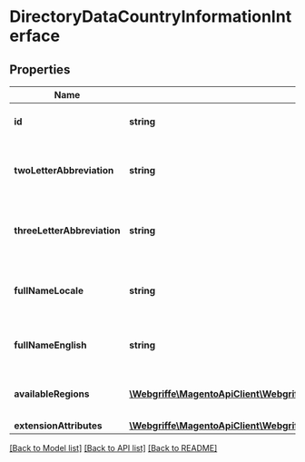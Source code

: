 # DirectoryDataCountryInformationInterface

## Properties
Name | Type | Description | Notes
------------ | ------------- | ------------- | -------------
**id** | **string** | The country id for the store. | 
**twoLetterAbbreviation** | **string** | The country 2 letter abbreviation for the store. | 
**threeLetterAbbreviation** | **string** | The country 3 letter abbreviation for the store. | 
**fullNameLocale** | **string** | The country full name (in store locale) for the store. | 
**fullNameEnglish** | **string** | The country full name (in English) for the store. | 
**availableRegions** | [**\Webgriffe\MagentoApiClient\Webgriffe\MagentoApiClient\Model\DirectoryDataRegionInformationInterface[]**](DirectoryDataRegionInformationInterface.md) | The available regions for the store. | [optional] 
**extensionAttributes** | [**\Webgriffe\MagentoApiClient\Webgriffe\MagentoApiClient\Model\DirectoryDataCountryInformationExtensionInterface**](DirectoryDataCountryInformationExtensionInterface.md) |  | [optional] 

[[Back to Model list]](../README.md#documentation-for-models) [[Back to API list]](../README.md#documentation-for-api-endpoints) [[Back to README]](../README.md)


